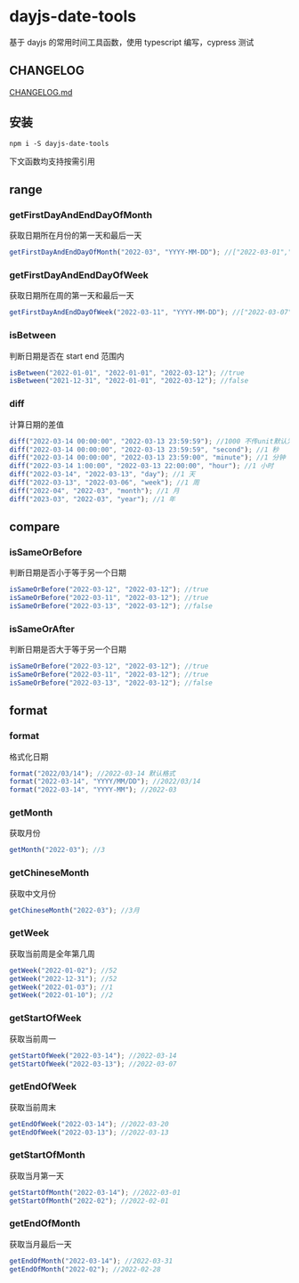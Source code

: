 # dayjs-date-tools

基于 dayjs 的常用时间工具函数，使用 typescript 编写，cypress 测试

## CHANGELOG

[CHANGELOG.md](/CHANGELOG.md)

## 安装

`npm i -S dayjs-date-tools`

下文函数均支持按需引用

## range

### getFirstDayAndEndDayOfMonth

获取日期所在月份的第一天和最后一天

```ts
getFirstDayAndEndDayOfMonth("2022-03", "YYYY-MM-DD"); //["2022-03-01","2022-03-31"]
```

### getFirstDayAndEndDayOfWeek

获取日期所在周的第一天和最后一天

```ts
getFirstDayAndEndDayOfWeek("2022-03-11", "YYYY-MM-DD"); //["2022-03-07","2022-03-13"]
```

### isBetween

判断日期是否在 start end 范围内

```ts
isBetween("2022-01-01", "2022-01-01", "2022-03-12"); //true
isBetween("2021-12-31", "2022-01-01", "2022-03-12"); //false
```

### diff

计算日期的差值

```ts
diff("2022-03-14 00:00:00", "2022-03-13 23:59:59"); //1000 不传unit默认为毫秒
diff("2022-03-14 00:00:00", "2022-03-13 23:59:59", "second"); //1 秒
diff("2022-03-14 00:00:00", "2022-03-13 23:59:00", "minute"); //1 分钟
diff("2022-03-14 1:00:00", "2022-03-13 22:00:00", "hour"); //1 小时
diff("2022-03-14", "2022-03-13", "day"); //1 天
diff("2022-03-13", "2022-03-06", "week"); //1 周
diff("2022-04", "2022-03", "month"); //1 月
diff("2023-03", "2022-03", "year"); //1 年
```

## compare

### isSameOrBefore

判断日期是否小于等于另一个日期

```ts
isSameOrBefore("2022-03-12", "2022-03-12"); //true
isSameOrBefore("2022-03-11", "2022-03-12"); //true
isSameOrBefore("2022-03-13", "2022-03-12"); //false
```

### isSameOrAfter

判断日期是否大于等于另一个日期

```ts
isSameOrBefore("2022-03-12", "2022-03-12"); //true
isSameOrBefore("2022-03-11", "2022-03-12"); //true
isSameOrBefore("2022-03-13", "2022-03-12"); //false
```

## format

### format

格式化日期

```ts
format("2022/03/14"); //2022-03-14 默认格式
format("2022-03-14", "YYYY/MM/DD"); //2022/03/14
format("2022-03-14", "YYYY-MM"); //2022-03
```

### getMonth

获取月份

```ts
getMonth("2022-03"); //3
```

### getChineseMonth

获取中文月份

```ts
getChineseMonth("2022-03"); //3月
```

### getWeek

获取当前周是全年第几周

```ts
getWeek("2022-01-02"); //52
getWeek("2022-12-31"); //52
getWeek("2022-01-03"); //1
getWeek("2022-01-10"); //2
```

### getStartOfWeek

获取当前周一

```ts
getStartOfWeek("2022-03-14"); //2022-03-14
getStartOfWeek("2022-03-13"); //2022-03-07
```

### getEndOfWeek

获取当前周末

```ts
getEndOfWeek("2022-03-14"); //2022-03-20
getEndOfWeek("2022-03-13"); //2022-03-13
```

### getStartOfMonth

获取当月第一天

```ts
getStartOfMonth("2022-03-14"); //2022-03-01
getStartOfMonth("2022-02"); //2022-02-01
```

### getEndOfMonth

获取当月最后一天

```ts
getEndOfMonth("2022-03-14"); //2022-03-31
getEndOfMonth("2022-02"); //2022-02-28
```
